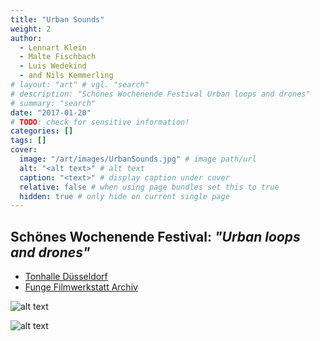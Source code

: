 ```yaml
---
title: "Urban Sounds"
weight: 2
author: 
  - Lennart Klein
  - Malte Fischbach
  - Luis Wedekind
  - and Nils Kemmerling
# layout: "art" # vgl. "search"
# description: "Schönes Wochenende Festival Urban loops and drones"
# summary: "search"
date: "2017-01-20"
# TODO: check for sensitive information!
categories: []
tags: []
cover: 
  image: "/art/images/UrbanSounds.jpg" # image path/url
  alt: "<alt text>" # alt text
  caption: "<text>" # display caption under cover
  relative: false # when using page bundles set this to true
  hidden: true # only hide on current single page
---
```



## Schönes Wochenende Festival: *"Urban loops and drones"*

- <a href="https://www.tonhalle.de/presse/2017-12-urban-loops-and-drones" target="_blank">Tonhalle Düsseldorf</a>
- <a href="https://www.filmwerkstatt-duesseldorf.de/junge-filmwerkstatt-archiv/#~URBAN%20LOOPS%20AND%20DRONES:~:text=Thema%20Konsum%20auseinander.-,URBAN%20LOOPS%20AND%20DRONES,-KOOPERATIONSPROJEKT%20MIT%20DER" target="_blank">Funge Filmwerkstatt Archiv</a>


![alt text](/art/images/urban_sounds_work.jpg "busy")

![alt text](/art/images/Dokufoto_Urban-Sounds_01_k.jpg "uhh")




